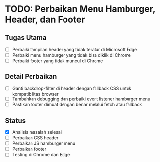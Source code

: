 # TODO: Perbaikan Menu Hamburger, Header, dan Footer

## Tugas Utama
- [ ] Perbaiki tampilan header yang tidak teratur di Microsoft Edge
- [ ] Perbaiki menu hamburger yang tidak bisa diklik di Chrome
- [ ] Perbaiki footer yang tidak muncul di Chrome

## Detail Perbaikan
- [ ] Ganti backdrop-filter di header dengan fallback CSS untuk kompatibilitas browser
- [ ] Tambahkan debugging dan perbaiki event listener hamburger menu
- [ ] Pastikan footer dimuat dengan benar melalui fetch atau fallback

## Status
- [x] Analisis masalah selesai
- [ ] Perbaikan CSS header
- [ ] Perbaikan JS hamburger menu
- [ ] Perbaikan footer
- [ ] Testing di Chrome dan Edge

